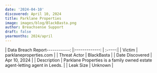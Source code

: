 ```yaml
---
date: '2024-04-10'
discovered: April 10, 2024
title: Parklane Properties
image: images/blog/BlackBasta.png
author: Breachsense Support
draft: false
yearmonths: 2024/april
---
```


| Data Breach Report------------:     |:-------------:    | :-----:|
| Victim      | parklaneproperties.com      | 
| Threat Actor      | BlackBasta      | 
| Date Discovered      | Apr 10, 2024      | 
| Description      | Parklane Properties is a family owned estate agent-letting agent in Leeds.      | 
| Leak Size      | Unknown      | 

